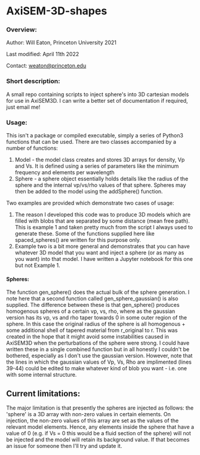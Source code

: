 # AxiSEM-3D-shapes


### Overview:

Author: Will Eaton, Princeton University 2021

Last modified: April 11th 2022

Contact: weaton@princeton.edu 

### Short description:
A small repo containing scripts to inject sphere's into 3D cartesian models for use in AxiSEM3D. I can write a better set of documentation if required, just email me! 



### Usage: 
This isn't a package or compiled executable, simply a series of Python3 functions that can be used. There are two classes accompanied by a number of functions: 

1) Model - the model class creates and stores 3D arrays for density, Vp and Vs. It is defined using a series of parameters like the minimum frequency and elements per wavelength 
2) Sphere - a sphere object essentially holds details like the radius of the sphere and the internal vp/vs/rho values of that sphere. Spheres may then be added to the model using the addSphere() function. 

Two examples are provided which demonstrate two cases of usage: 
1) The reason I developed this code was to produce 3D models which are filled with blobs that are separated by some distance (mean free path). This is example 1 and taken pretty much from the script I always used to generate these. Some of the functions supplied here like spaced_spheres() are written for this purpose only. 
2) Example two is a bit more general and demonstrates that you can have whatever 3D model that you want and inject a sphere (or as many as you want) into that model. I have written a Jupyter notebook for this one but not Example 1. 

#### Spheres: 
The function gen_sphere() does the actual bulk of the sphere generation. I note here that a second function called gen_sphere_gaussian() is also supplied. The difference between these is that gen_sphere() produces homogenous spheres of a certain vp, vs, rho, where as the gaussian version has its vp, vs and rho taper towards 0 in some outer region of the sphere. In this case the original radius of the sphere is all homogenous + some additional shell of tapered material from r_original to r. This was created in the hope that it might avoid some instabilities caused in AxiSEM3D when the perturbations of the sphere were strong. I could have written these in a single combined function but in all honestly I couldn't be bothered, especially as I don't use the gaussian version. However, note that the lines in which the gaussian values of Vp, Vs, Rho are implimented (lines 39-44) could be edited to make whatever kind of blob you want - i.e. one with some internal structure. 


## Current limitations: 
The major limitation is that presently the spheres are injected as follows: the 'sphere' is a 3D array with non-zero values in certain elements. On injection, the non-zero values of this array are set as the values of the relevant model elements. Hence, any elements inside the sphere that have a value of 0 (e.g. if Vs = 0 this would be a fluid section of the sphere) will not be injected and the model will retain its background value. If that becomes an issue for someone then I'll try and update it. 
